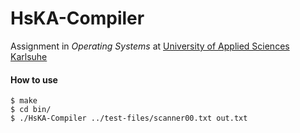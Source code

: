 # HsKA-Compiler

Assignment in _Operating Systems_ at [University of Applied Sciences Karlsuhe](https://www.hs-karlsruhe.de/en/)

#### How to use
```
$ make
$ cd bin/
$ ./HsKA-Compiler ../test-files/scanner00.txt out.txt
```

